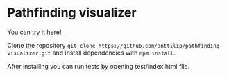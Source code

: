 # Pathfinding visualizer
You can try it [here!](https://anttilip.github.io/pathfinding-visualizer/)

Clone the repository
`git clone https://github.com/anttilip/pathfinding-visualizer.git`
and install dependencies with
`npm install`.

After installing you can run tests by opening test/index.html file.
